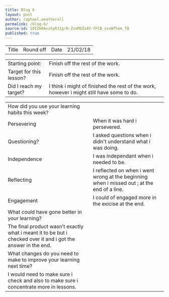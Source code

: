 ```yaml
---
title: Blog 6
layout: post
author: raphael.weatherall
permalink: /blog-6/
source-id: 10IZkRAvihyRJ1grO-ZvuMbZa4V-fFCB_vsvWfhom_TQ
published: true
---
```

<table>
  <tr>
    <td>Title</td>
    <td>Round off</td>
    <td>Date</td>
    <td>21/02/18</td>
  </tr>
</table>


<table>
  <tr>
    <td>Starting point:</td>
    <td>Finish off the rest of the work.</td>
  </tr>
  <tr>
    <td>Target for this lesson?</td>
    <td>Finish off the rest of the work.</td>
  </tr>
  <tr>
    <td>Did I reach my target? </td>
    <td>I think i might of finished the rest of the work, however i might still have some to do.</td>
  </tr>
</table>


<table>
  <tr>
    <td>How did you use your learning habits this week?</td>
    <td></td>
  </tr>
  <tr>
    <td>Persevering</td>
    <td>When it was hard i persevered.</td>
  </tr>
  <tr>
    <td>Questioning?</td>
    <td>I asked questions when i didn't understand what i was doing.</td>
  </tr>
  <tr>
    <td>Independence</td>
    <td>I was independant when i needed to be.</td>
  </tr>
  <tr>
    <td>Reflecting</td>
    <td>I reflected on when i went wrong at the beginning when i missed out ; at the end of a line.</td>
  </tr>
  <tr>
    <td>Engagement</td>
    <td>I could of engaged more in the exicise at the end.</td>
  </tr>
  <tr>
    <td>What could have gone better in your learning?</td>
    <td></td>
  </tr>
  <tr>
    <td>The final product wasn’t exactly what i meant it to be but i checked over it and i got the answer in the end.</td>
    <td></td>
  </tr>
  <tr>
    <td>What changes do you need to make to improve your learning next time?</td>
    <td></td>
  </tr>
  <tr>
    <td>I would need to make sure i check and also to make sure i concentrate more in lessons.</td>
    <td></td>
  </tr>
</table>


